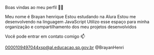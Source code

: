 Boas vindas ao meu perfil 💙💙

Meu nome é Brayan henrique
Estou estudando na Alura
Estou me desenvolvendo na linguagem JavaScript
Utilizo esse espaço para minha organização e compartilhamento dos meu projetos desenvolvidos

Você pode entrar em contato comigo 📫

0000109497044xsp@al.educacao.sp.gov.br
@BrayanHenri
